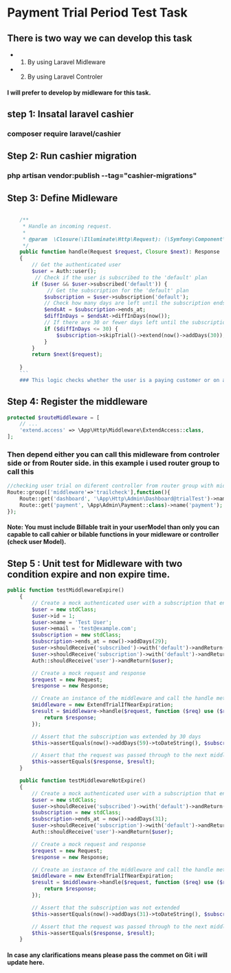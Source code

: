 

# Payment Trial Period Test Task

## There is two way we can develop this task
- 1. By using Laravel Midleware 
- 2. By using Laravel Controler 

#### I will prefer to develop by midleware for this task.

## step 1: Insatal laravel cashier
### composer require laravel/cashier

## Step 2: Run cashier migration 
### php artisan vendor:publish --tag="cashier-migrations" 

## Step 3: Define Midleware 
```php

    /**
     * Handle an incoming request. 
     *
     * @param  \Closure(\Illuminate\Http\Request): (\Symfony\Component\HttpFoundation\Response)  $next
     */
    public function handle(Request $request, Closure $next): Response
    {
        // Get the authenticated user
        $user = Auth::user();
         // Check if the user is subscribed to the 'default' plan
        if ($user && $user->subscribed('default')) {
             // Get the subscription for the 'default' plan
            $subscription = $user->subscription('default');
            // Check how many days are left until the subscription ends
            $endsAt = $subscription->ends_at;
            $diffInDays = $endsAt->diffInDays(now());
            // If there are 30 or fewer days left until the subscription ends, extend the subscription by 30 days
            if ($diffInDays <= 30) {
                $subscription->skipTrial()->extend(now()->addDays(30));
            }
        }
        return $next($request);
        
    }
    ```
    ### This logic checks whether the user is a paying customer or on a trial, and extends their access accordingly. If the user is a paying customer, the ends_at property of their subscription is updated to extend their billing schedule by 30 days. If the user is on a trial, the trial_ends_at property is updated to extend their trial period by 30 days.
```
## Step 4: Register the middleware
```php
protected $routeMiddleware = [
    // ...
    'extend.access' => \App\Http\Middleware\ExtendAccess::class,
];
```
### Then depend either you can call this midleware from controler side or from Router side. in this example i used router group to call this
```php
//checking user trial on diferent controller from router group with midleware
Route::group(['middleware'=>'trailcheck'],function(){
    Route::get('dashboard', '\App\Http\Admin\Dashboard@trialTest')->name('dashboard');
    Route::get('payment', \App\Admin\Payment::class)->name('payment');
});
```
#### Note: You must include Billable trait in your userModel than only you can capable to call cahier or bilable functions in your midleware or controller (check user Model).

## Step 5 : Unit test for Midleware with two condition expire and non expire time.
```php
public function testMiddlewareExpire()
    {
        // Create a mock authenticated user with a subscription that ends in 29 days
        $user = new stdClass;
        $user->id = 1;
        $user->name = 'Test User';
        $user->email = 'test@example.com';
        $subscription = new stdClass;
        $subscription->ends_at = now()->addDays(29);
        $user->shouldReceive('subscribed')->with('default')->andReturn(true);
        $user->shouldReceive('subscription')->with('default')->andReturn($subscription);
        Auth::shouldReceive('user')->andReturn($user);

        // Create a mock request and response
        $request = new Request;
        $response = new Response;

        // Create an instance of the middleware and call the handle method
        $middleware = new ExtendTrialIfNearExpiration;
        $result = $middleware->handle($request, function ($req) use ($response) {
            return $response;
        });

        // Assert that the subscription was extended by 30 days
        $this->assertEquals(now()->addDays(59)->toDateString(), $subscription->ends_at->toDateString());

        // Assert that the request was passed through to the next middleware
        $this->assertEquals($response, $result);
    }

    public function testMiddlewareNotExpire()
    {
        // Create a mock authenticated user with a subscription that ends in 31 days
        $user = new stdClass;
        $user->shouldReceive('subscribed')->with('default')->andReturn(true);
        $subscription = new stdClass;
        $subscription->ends_at = now()->addDays(31);
        $user->shouldReceive('subscription')->with('default')->andReturn($subscription);
        Auth::shouldReceive('user')->andReturn($user);

        // Create a mock request and response
        $request = new Request;
        $response = new Response;

        // Create an instance of the middleware and call the handle method
        $middleware = new ExtendTrialIfNearExpiration;
        $result = $middleware->handle($request, function ($req) use ($response) {
            return $response;
        });

        // Assert that the subscription was not extended
        $this->assertEquals(now()->addDays(31)->toDateString(), $subscription->ends_at->toDateString());

        // Assert that the request was passed through to the next middleware
        $this->assertEquals($response, $result);
    } 

```
#### In case any clarifications means please pass the commet on Git i will update here.
